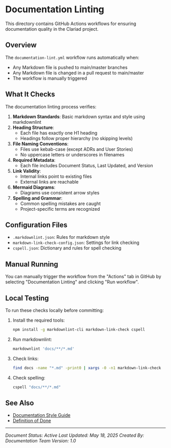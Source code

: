 # Documentation Linting

This directory contains GitHub Actions workflows for ensuring documentation quality in the Clariad project.

## Overview

The `documentation-lint.yml` workflow runs automatically when:
- Any Markdown file is pushed to main/master branches
- Any Markdown file is changed in a pull request to main/master
- The workflow is manually triggered

## What It Checks

The documentation linting process verifies:

1. **Markdown Standards**: Basic markdown syntax and style using markdownlint
2. **Heading Structure**:
   - Each file has exactly one H1 heading
   - Headings follow proper hierarchy (no skipping levels)
3. **File Naming Conventions**:
   - Files use kebab-case (except ADRs and User Stories)
   - No uppercase letters or underscores in filenames
4. **Required Metadata**:
   - Each file includes Document Status, Last Updated, and Version
5. **Link Validity**:
   - Internal links point to existing files
   - External links are reachable
6. **Mermaid Diagrams**:
   - Diagrams use consistent arrow styles
7. **Spelling and Grammar**:
   - Common spelling mistakes are caught
   - Project-specific terms are recognized

## Configuration Files

- `.markdownlint.json`: Rules for markdown style
- `markdown-link-check-config.json`: Settings for link checking
- `cspell.json`: Dictionary and rules for spell checking

## Manual Running

You can manually trigger the workflow from the "Actions" tab in GitHub by selecting "Documentation Linting" and clicking "Run workflow".

## Local Testing

To run these checks locally before committing:

1. Install the required tools:
   ```bash
   npm install -g markdownlint-cli markdown-link-check cspell
   ```

2. Run markdownlint:
   ```bash
   markdownlint 'docs/**/*.md'
   ```

3. Check links:
   ```bash
   find docs -name "*.md" -print0 | xargs -0 -n1 markdown-link-check
   ```

4. Check spelling:
   ```bash
   cspell "docs/**/*.md"
   ```

## See Also

- [Documentation Style Guide](/docs/documentation-style-guide.md)
- [Definition of Done](/docs/process/definition-of-done.md)

---

*Document Status: Active*
*Last Updated: May 18, 2025*
*Created By: Documentation Team*
*Version: 1.0*
